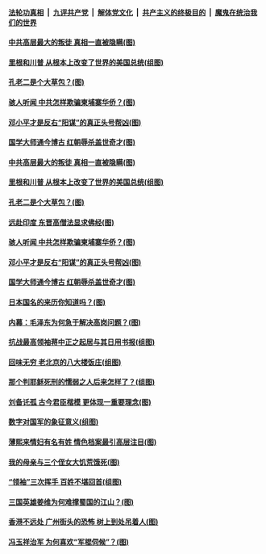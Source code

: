####  [法轮功真相](../../../../basic/blob/master/README.md?t=03220301) &nbsp;|&nbsp; [九评共产党](../../../../9ping.md/blob/master/README.md?t=03220301) &nbsp;|&nbsp; [解体党文化](../../../../jtdwh.md/blob/master/README.md?t=03220301)  &nbsp;|&nbsp; [共产主义的终极目的](../../../../gczydzjmd.md/blob/master/README.md?t=03220301) &nbsp;|&nbsp; [魔鬼在统治我们的世界](../../../../mgztzwmdsj.md/blob/master/README.md?t=03220301) 

#### [中共高层最大的叛徒 真相一直被隐瞒(图)](../pages/p6/965252.md?t=03220301) 

#### [里根和川普 从根本上改变了世界的美国总统(组图)](../pages/p6/965808.md?t=03220301) 

#### [孔老二是个大草包？(图)](../pages/p6/965562.md?t=03220301) 

#### [骇人听闻 中共怎样欺骗柬埔寨华侨？(图)](../pages/p6/965124.md?t=03220301) 

#### [邓小平才是反右“阳谋”的真正头号帮凶(图)](../pages/p6/965632.md?t=03220301) 

#### [国学大师通今博古 红朝辱杀盖世奇才(图)](../pages/p6/964105.md?t=03220301) 

#### [中共高层最大的叛徒 真相一直被隐瞒(图)](../pages/p6/965252.md?t=03220301) 

#### [里根和川普 从根本上改变了世界的美国总统(组图)](../pages/p6/965808.md?t=03220301) 

#### [孔老二是个大草包？(图)](../pages/p6/965562.md?t=03220301) 

#### [远赴印度 东晋高僧法显求佛经(图)](../pages/p6/965866.md?t=03220301) 

#### [骇人听闻 中共怎样欺骗柬埔寨华侨？(图)](../pages/p6/965124.md?t=03220301) 

#### [邓小平才是反右“阳谋”的真正头号帮凶(图)](../pages/p6/965632.md?t=03220301) 

#### [国学大师通今博古 红朝辱杀盖世奇才(图)](../pages/p6/964105.md?t=03220301) 

#### [日本国名的来历你知道吗？(图)](../pages/p6/966087.md?t=03220301) 

#### [内幕：毛泽东为何急于解决高岗问题？(图)](../pages/p6/965355.md?t=03220301) 

#### [抗战最高领袖蒋中正之起居与其日用书报(组图)](../pages/p6/965463.md?t=03220301) 

#### [回味无穷 老北京的八大楼饭庄(组图)](../pages/p6/966003.md?t=03220301) 

#### [那个判耶稣死刑的懦弱之人后来怎样了？(组图)](../pages/p6/965704.md?t=03220301) 

#### [刘备讬孤 古今君臣楷模 更体现一重要理念(图)](../pages/p6/965707.md?t=03220301) 

#### [数字对国军的象征意义(组图)](../pages/p6/964367.md?t=03220301) 

#### [薄熙来情妇有名有姓 情色档案最引高层注目(图)](../pages/p6/965200.md?t=03220301) 

#### [我的母亲与三个侄女大饥荒饿死(图)](../pages/p6/965464.md?t=03220301) 

#### [“领袖”三次挥手 百姓不堪回首(组图)](../pages/p6/963455.md?t=03220301) 

#### [三国英雄姜维为何难撑蜀国的江山？(图)](../pages/p6/965705.md?t=03220301) 

#### [香港不远处 广州街头的恐怖 树上到处吊着人(图)](../pages/p6/965137.md?t=03220301) 

#### [冯玉祥治军 为何喜欢“军棍伺候”？(图)](../pages/p6/965223.md?t=03220301) 

